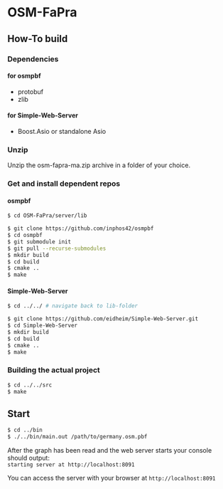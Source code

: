 # OSM-FaPra

## How-To build

### Dependencies

#### for osmpbf

- protobuf
- zlib

#### for Simple-Web-Server

- Boost.Asio or standalone Asio

### Unzip

Unzip the osm-fapra-ma.zip archive in a folder of your choice.

### Get and install dependent repos

#### osmpbf

```sh
$ cd OSM-FaPra/server/lib

$ git clone https://github.com/inphos42/osmpbf
$ cd osmpbf
$ git submodule init
$ git pull --recurse-submodules
$ mkdir build
$ cd build
$ cmake ..
$ make
```

#### Simple-Web-Server

```sh
$ cd ../../ # navigate back to lib-folder

$ git clone https://github.com/eidheim/Simple-Web-Server.git
$ cd Simple-Web-Server
$ mkdir build
$ cd build
$ cmake ..
$ make
```

### Building the actual project

```sh
$ cd ../../src
$ make
```

## Start

```sh
$ cd ../bin
$ ./../bin/main.out /path/to/germany.osm.pbf
```

After the graph has been read and the web server starts your console should output:  
`starting server at http://localhost:8091`

You can access the server with your browser at `http://localhost:8091`
